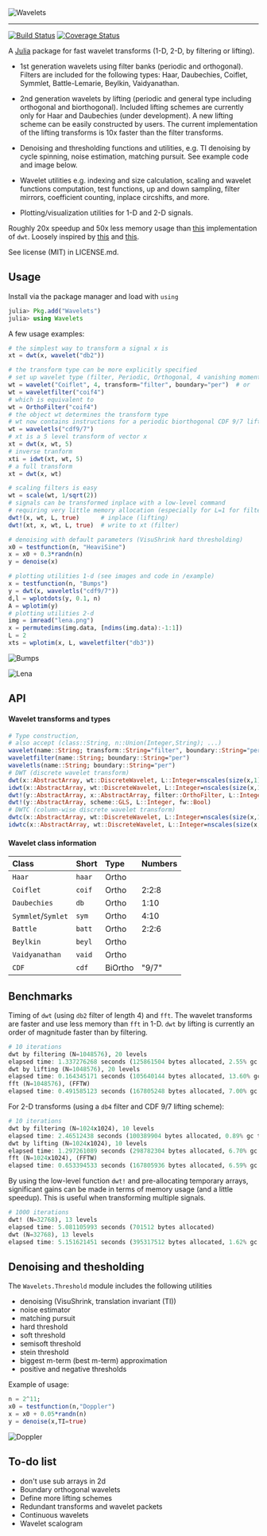 <img src="wavelets.png" alt="Wavelets">

---------

[![Build Status](https://travis-ci.org/JuliaDSP/Wavelets.jl.svg?branch=master)](https://travis-ci.org/JuliaDSP/Wavelets.jl)
[![Coverage Status](https://coveralls.io/repos/JuliaDSP/Wavelets.jl/badge.png?branch=master)](https://coveralls.io/r/JuliaDSP/Wavelets.jl?branch=master)

A [Julia](https://github.com/JuliaLang/julia) package for fast wavelet transforms (1-D, 2-D, by filtering or lifting).

* 1st generation wavelets using filter banks (periodic and orthogonal). Filters are included for the following types: Haar, Daubechies, Coiflet, Symmlet, Battle-Lemarie, Beylkin, Vaidyanathan.

* 2nd generation wavelets by lifting (periodic and general type including orthogonal and biorthogonal). Included lifting schemes are currently only for Haar and Daubechies (under development). A new lifting scheme can be easily constructed by users. The current implementation of the lifting transforms is 10x faster than the filter transforms.

* Denoising and thresholding functions and utilities, e.g. TI denoising by cycle spinning, noise estimation, matching pursuit. See example code and image below.

* Wavelet utilities e.g. indexing and size calculation, scaling and wavelet functions computation, test functions, up and down sampling, filter mirrors, coefficient counting, inplace circshifts, and more.

* Plotting/visualization utilities for 1-D and 2-D signals.

Roughly 20x speedup and 50x less memory usage than [this](https://github.com/tomaskrehlik/Wavelets) implementation of `dwt`. Loosely inspired by [this](https://github.com/tomaskrehlik/Wavelets) and [this](http://statweb.stanford.edu/~wavelab). 

See license (MIT) in LICENSE.md.


Usage
---------

Install via the package manager and load with `using`

```julia
julia> Pkg.add("Wavelets")
julia> using Wavelets
```

A few usage examples:

```julia
# the simplest way to transform a signal x is
xt = dwt(x, wavelet("db2"))

# the transform type can be more explicitly specified
# set up wavelet type (filter, Periodic, Orthogonal, 4 vanishing moments)
wt = wavelet("Coiflet", 4, transform="filter", boundary="per")  # or
wt = waveletfilter("coif4")
# which is equivalent to 
wt = OrthoFilter("coif4")
# the object wt determines the transform type 
# wt now contains instructions for a periodic biorthogonal CDF 9/7 lifting scheme
wt = waveletls("cdf9/7")
# xt is a 5 level transform of vector x
xt = dwt(x, wt, 5)
# inverse tranform
xti = idwt(xt, wt, 5)
# a full transform
xt = dwt(x, wt)

# scaling filters is easy
wt = scale(wt, 1/sqrt(2))
# signals can be transformed inplace with a low-level command
# requiring very little memory allocation (especially for L=1 for filters)
dwt!(x, wt, L, true)      # inplace (lifting)
dwt!(xt, x, wt, L, true)  # write to xt (filter)

# denoising with default parameters (VisuShrink hard thresholding)
x0 = testfunction(n, "HeaviSine")
x = x0 + 0.3*randn(n)
y = denoise(x)

# plotting utilities 1-d (see images and code in /example)
x = testfunction(n, "Bumps")
y = dwt(x, waveletls("cdf9/7"))
d,l = wplotdots(y, 0.1, n)
A = wplotim(y)
# plotting utilities 2-d
img = imread("lena.png")
x = permutedims(img.data, [ndims(img.data):-1:1])
L = 2
xts = wplotim(x, L, waveletfilter("db3"))
```

![Bumps](/example/transform1d_bumps.png)

![Lena](/example/transform2d_lena.jpg)


API
---------

#### Wavelet transforms and types
```julia
# Type construction,
# also accept (class::String, n::Union(Integer,String); ...)
wavelet(name::String; transform::String="filter", boundary::String="per")
waveletfilter(name::String; boundary::String="per")
waveletls(name::String; boundary::String="per")
# DWT (discrete wavelet transform)
dwt(x::AbstractArray, wt::DiscreteWavelet, L::Integer=nscales(size(x,1)))
idwt(x::AbstractArray, wt::DiscreteWavelet, L::Integer=nscales(size(x,1)))
dwt!(y::AbstractArray, x::AbstractArray, filter::OrthoFilter, L::Integer, fw::Bool)
dwt!(y::AbstractArray, scheme::GLS, L::Integer, fw::Bool)
# DWTC (column-wise discrete wavelet transform)
dwtc(x::AbstractArray, wt::DiscreteWavelet, L::Integer=nscales(size(x,1)))
idwtc(x::AbstractArray, wt::DiscreteWavelet, L::Integer=nscales(size(x,1)))
```

#### Wavelet class information

| Class | Short | Type | Numbers |
|:------- |:------ |:----- |:----- |
| `Haar` | `haar` | Ortho |   |
| `Coiflet` | `coif` | Ortho | 2:2:8 |
| `Daubechies` | `db` | Ortho | 1:10 |
| `Symmlet`/`Symlet` | `sym` | Ortho | 4:10 |
| `Battle` | `batt` | Ortho | 2:2:6
| `Beylkin` | `beyl` | Ortho |  |
| `Vaidyanathan` | `vaid` | Ortho |  |
| `CDF` | `cdf` | BiOrtho | "9/7" |


Benchmarks
---------

Timing of `dwt` (using `db2` filter of length 4) and `fft`. The wavelet transforms are faster and use less memory than `fft` in 1-D. `dwt` by lifting is currently an order of magnitude faster than by filtering.

```julia
# 10 iterations
dwt by filtering (N=1048576), 20 levels
elapsed time: 1.337276268 seconds (125861504 bytes allocated, 2.55% gc time)
dwt by lifting (N=1048576), 20 levels
elapsed time: 0.164345171 seconds (105640144 bytes allocated, 13.60% gc time)
fft (N=1048576), (FFTW)
elapsed time: 0.491585123 seconds (167805248 bytes allocated, 7.00% gc time)
```

For 2-D transforms (using a `db4` filter and CDF 9/7 lifting scheme):
```julia
# 10 iterations
dwt by filtering (N=1024x1024), 10 levels
elapsed time: 2.46512438 seconds (100389904 bytes allocated, 0.89% gc time)
dwt by lifting (N=1024x1024), 10 levels
elapsed time: 1.297261089 seconds (298782304 bytes allocated, 6.70% gc time)
fft (N=1024x1024), (FFTW)
elapsed time: 0.653394533 seconds (167805936 bytes allocated, 6.59% gc time)
```

By using the low-level function `dwt!` and pre-allocating temporary arrays, significant gains can be made in terms of memory usage (and a little speedup). This is useful when transforming multiple signals.
```julia
# 1000 iterations
dwt! (N=32768), 13 levels
elapsed time: 5.081105993 seconds (701512 bytes allocated)
dwt (N=32768), 13 levels
elapsed time: 5.151621451 seconds (395317512 bytes allocated, 1.62% gc time)
```

Denoising and thesholding
---------

The `Wavelets.Threshold` module includes the following utilities

* denoising (VisuShrink, translation invariant (TI))
* noise estimator
* matching pursuit
* hard threshold
* soft threshold
* semisoft threshold
* stein threshold
* biggest m-term (best m-term) approximation
* positive and negative thresholds

Example of usage:
```julia
n = 2^11;
x0 = testfunction(n,"Doppler")
x = x0 + 0.05*randn(n)
y = denoise(x,TI=true)
```
![Doppler](/example/denoise_doppler.png)

To-do list
---------

* don't use sub arrays in 2d
* Boundary orthogonal wavelets
* Define more lifting schemes
* Redundant transforms and wavelet packets
* Continuous wavelets
* Wavelet scalogram



